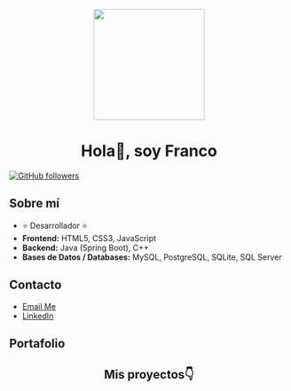 <div id="header" align="center">
    <img src="https://github.com/Alvarosanchezz3/Alvarosanchezz3/assets/99328696/b20b5ad0-8e3f-4ab6-a7b2-7a334225db44" width="200" />
    <h1 align="center">Hola👋, soy Franco</h1>
</div>

[![GitHub followers](https://img.shields.io/github/followers/gitFrancoln?style=social)](https://github.com/gitFrancoln)

## Sobre mí
- ⭐ Desarrollador ⭐
- **Frontend:** HTML5, CSS3, JavaScript
- **Backend:** Java (Spring Boot), C++
- **Bases de Datos / Databases:** MySQL, PostgreSQL, SQLite, SQL Server

## Contacto

- [Email Me](mailto:franconunezdev@gmail.com)
- [LinkedIn](https://www.linkedin.com/in/franco-nu%C3%B1ez-4460272b4/)

  
## Portafolio
   <div align="center">
  <h2 align="center">Mis proyectos👇</h2>
</div>
